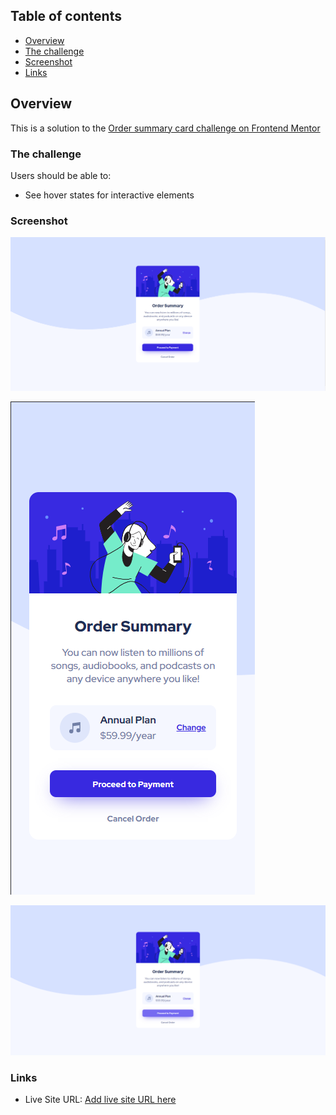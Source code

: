 ## Table of contents

- [Overview](#overview)
- [The challenge](#the-challenge)
- [Screenshot](#screenshot)
- [Links](#links)

## Overview

This is a solution to the [Order summary card challenge on Frontend Mentor](https://www.frontendmentor.io/challenges/order-summary-component-QlPmajDUj)

### The challenge

Users should be able to:

- See hover states for interactive elements

### Screenshot

![](./screenshots/desktop.png)

![](./screenshots/mobile.png)

![](./screenshots/hover_state.png)

### Links

- Live Site URL: [Add live site URL here](https://your-live-site-url.com)
